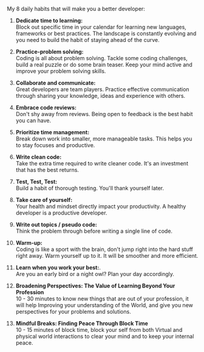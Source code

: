 My 8 daily habits that will make you a better developer:

1. **Dedicate time to learning:**<br>
Block out specific time in your calendar for learning new languages, frameworks or best practices. The landscape is constantly evolving and you need to build the habit of staying ahead of the curve.

2. **Practice-problem solving:**<br>
Coding is all about problem solving. Tackle some coding challenges, build a real puzzle or do some brain teaser. Keep your mind active and improve your problem solving skills.

3. **Collaborate and communicate:**<br>
Great developers are team players. Practice effective communication through sharing your knowledge, ideas and experience with others.

4. **Embrace code reviews:**<br>
Don't shy away from reviews. Being open to feedback is the best habit you can have.

5. **Prioritize time management:**<br>
Break down work into smaller, more manageable tasks. This helps you to stay focuses and productive.

6. **Write clean code:**<br>
Take the extra time required to write cleaner code. It's an investment that has the best returns.

7. **Test, Test, Test:**<br>
Build a habit of thorough testing. You'll thank yourself later.

8. **Take care of yourself:**<br>
Your health and mindset directly impact your productivity. A healthy developer is a productive developer.

10. **Write out topics / pseudo code:** <br>
Think the problem through before writing a single line of code. 

11. **Warm-up:** <br>
Coding is like a sport with the brain, don't jump right into the hard stuff right away. Warm yourself up to it. It will be smoother and more efficient.

12. **Learn when you work your best:**. <br>
Are you an early bird or a night owl? Plan your day accordingly.

13. **Broadening Perspectives: The Value of Learning Beyond Your Profession**<br>
10 - 30 minutes to know new things that are out of your profession, it will help Improving your understanding of the World, and give you new perspectives for your problems and solutions.<br>

14. **Mindful Breaks: Finding Peace Through Block Time**<br>
10 - 15 minutes of block time, block your self from both Virtual and physical world interactions to clear your mind and to keep your internal peace.<br>
